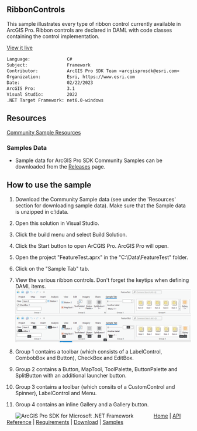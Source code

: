 ## RibbonControls

<!-- TODO: Write a brief abstract explaining this sample -->
This sample illustrates every type of ribbon control currently available in ArcGIS Pro.  Ribbon controls are declared in DAML with code classes containing the control implementation.  
  


<a href="https://pro.arcgis.com/en/pro-app/sdk/" target="_blank">View it live</a>

<!-- TODO: Fill this section below with metadata about this sample-->
```
Language:              C#
Subject:               Framework
Contributor:           ArcGIS Pro SDK Team <arcgisprosdk@esri.com>
Organization:          Esri, https://www.esri.com
Date:                  02/22/2023
ArcGIS Pro:            3.1
Visual Studio:         2022
.NET Target Framework: net6.0-windows
```

## Resources

[Community Sample Resources](https://github.com/Esri/arcgis-pro-sdk-community-samples#resources)

### Samples Data

* Sample data for ArcGIS Pro SDK Community Samples can be downloaded from the [Releases](https://github.com/Esri/arcgis-pro-sdk-community-samples/releases) page.  

## How to use the sample
<!-- TODO: Explain how this sample can be used. To use images in this section, create the image file in your sample project's screenshots folder. Use relative url to link to this image using this syntax: ![My sample Image](FacePage/SampleImage.png) -->
1. Download the Community Sample data (see under the 'Resources' section for downloading sample data).  Make sure that the Sample data is unzipped in c:\data.  
1. Open this solution in Visual Studio.    
1. Click the build menu and select Build Solution.  
1. Click the Start button to open ArCGIS Pro.  ArcGIS Pro will open.  
1. Open the project "FeatureTest.aprx" in the "C:\Data\FeatureTest" folder.  
1. Click on the "Sample Tab" tab.  
1. View the various ribbon controls.   Don't forget the keytips when defining DAML items.   
![UI](Screenshots/RibbonControls.png)  
![UI](Screenshots/RibbonControls_KeyTips.png)  
  
  
1. Group 1 contains a toolbar (which consists of a LabelControl, CombobBox and Button), CheckBox and EditBox.  
1. Group 2 contains a Button, MapTool, ToolPalette, ButtonPalette and SplitButton with an additional launcher button.  
1. Group 3 contains a toolbar (which consits of a CustomControl and Spinner), LabelControl and Menu.  
1. Group 4 contains an inline Gallery and a Gallery button.  
  
  


<!-- End -->

&nbsp;&nbsp;&nbsp;&nbsp;&nbsp;&nbsp;<img src="https://esri.github.io/arcgis-pro-sdk/images/ArcGISPro.png"  alt="ArcGIS Pro SDK for Microsoft .NET Framework" height = "20" width = "20" align="top"  >
&nbsp;&nbsp;&nbsp;&nbsp;&nbsp;&nbsp;&nbsp;&nbsp;&nbsp;&nbsp;&nbsp;&nbsp;
[Home](https://github.com/Esri/arcgis-pro-sdk/wiki) | <a href="https://pro.arcgis.com/en/pro-app/latest/sdk/api-reference" target="_blank">API Reference</a> | [Requirements](https://github.com/Esri/arcgis-pro-sdk/wiki#requirements) | [Download](https://github.com/Esri/arcgis-pro-sdk/wiki#installing-arcgis-pro-sdk-for-net) | <a href="https://github.com/esri/arcgis-pro-sdk-community-samples" target="_blank">Samples</a>
